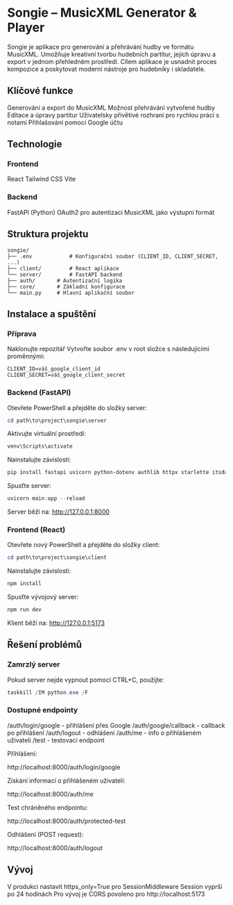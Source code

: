 # Songie – MusicXML Generator & Player
Songie je aplikace pro generování a přehrávání hudby ve formátu MusicXML. Umožňuje kreativní tvorbu hudebních partitur, jejich úpravu a export v jednom přehledném prostředí.
Cílem aplikace je usnadnit proces kompozice a poskytovat moderní nástroje pro hudebníky i skladatele.
## Klíčové funkce

Generování a export do MusicXML
Možnost přehrávání vytvořené hudby
Editace a úpravy partitur
Uživatelsky přívětivé rozhraní pro rychlou práci s notami
Přihlašování pomocí Google účtu

## Technologie
### Frontend

React
Tailwind CSS
Vite

### Backend

FastAPI (Python)
OAuth2 pro autentizaci
MusicXML jako výstupní formát

## Struktura projektu
```
songie/
├── .env            # Konfigurační soubor (CLIENT_ID, CLIENT_SECRET, ...)
├── client/         # React aplikace
└── server/         # FastAPI backend
├── auth/       # Autentizační logika
├── core/       # Základní konfigurace
└── main.py     # Hlavní aplikační soubor
```
## Instalace a spuštění
### Příprava

Naklonujte repozitář
Vytvořte soubor .env v root složce s následujícími proměnnými:
```
CLIENT_ID=váš_google_client_id
CLIENT_SECRET=váš_google_client_secret
```

### Backend (FastAPI)

Otevřete PowerShell a přejděte do složky server:
```powershell
cd path\to\project\songie\server
```
Aktivujte virtuální prostředí:
```powershell
venv\Scripts\activate
```
Nainstalujte závislosti:
```powershell
pip install fastapi uvicorn python-dotenv authlib httpx starlette itsdangerous
```
Spusťte server:
```powershell
uvicorn main:app --reload
```
Server běží na: http://127.0.0.1:8000

### Frontend (React)

Otevřete nový PowerShell a přejděte do složky client:
```powershell
cd path\to\project\songie\client
```
Nainstalujte závislosti:
```powershell
npm install
```
Spusťte vývojový server:
```powershell
npm run dev
```
Klient běží na: http://127.0.0.1:5173

## Řešení problémů
### Zamrzlý server
Pokud server nejde vypnout pomocí CTRL+C, použijte:
```powershell
taskkill /IM python.exe /F
```
### Dostupné endpointy

/auth/login/google - přihlášení přes Google
/auth/google/callback - callback po přihlášení
/auth/logout - odhlášení
/auth/me - info o přihlášeném uživateli
/test - testovací endpoint

Přihlášení:

http://localhost:8000/auth/login/google

Získání informací o přihlášeném uživateli:

http://localhost:8000/auth/me

Test chráněného endpointu:

http://localhost:8000/auth/protected-test

Odhlášení (POST request):

http://localhost:8000/auth/logout


## Vývoj

V produkci nastavit https_only=True pro SessionMiddleware
Session vyprší po 24 hodinách
Pro vývoj je CORS povoleno pro http://localhost:5173